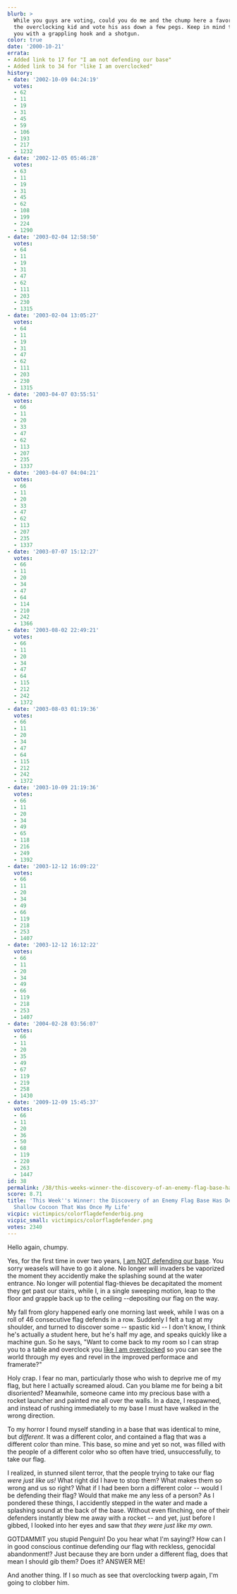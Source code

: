 ```yaml
---
blurb: >
  While you guys are voting, could you do me and the chump here a favor? Go over to
  the overclocking kid and vote his ass down a few pegs. Keep in mind that I can crush
  you with a grappling hook and a shotgun.
color: true
date: '2000-10-21'
errata:
- Added link to 17 for "I am not defending our base"
- Added link to 34 for "like I am overclocked"
history:
- date: '2002-10-09 04:24:19'
  votes:
  - 62
  - 11
  - 19
  - 31
  - 45
  - 59
  - 106
  - 193
  - 217
  - 1232
- date: '2002-12-05 05:46:28'
  votes:
  - 63
  - 11
  - 19
  - 31
  - 45
  - 62
  - 108
  - 199
  - 224
  - 1290
- date: '2003-02-04 12:58:50'
  votes:
  - 64
  - 11
  - 19
  - 31
  - 47
  - 62
  - 111
  - 203
  - 230
  - 1315
- date: '2003-02-04 13:05:27'
  votes:
  - 64
  - 11
  - 19
  - 31
  - 47
  - 62
  - 111
  - 203
  - 230
  - 1315
- date: '2003-04-07 03:55:51'
  votes:
  - 66
  - 11
  - 20
  - 33
  - 47
  - 62
  - 113
  - 207
  - 235
  - 1337
- date: '2003-04-07 04:04:21'
  votes:
  - 66
  - 11
  - 20
  - 33
  - 47
  - 62
  - 113
  - 207
  - 235
  - 1337
- date: '2003-07-07 15:12:27'
  votes:
  - 66
  - 11
  - 20
  - 34
  - 47
  - 64
  - 114
  - 210
  - 242
  - 1366
- date: '2003-08-02 22:49:21'
  votes:
  - 66
  - 11
  - 20
  - 34
  - 47
  - 64
  - 115
  - 212
  - 242
  - 1372
- date: '2003-08-03 01:19:36'
  votes:
  - 66
  - 11
  - 20
  - 34
  - 47
  - 64
  - 115
  - 212
  - 242
  - 1372
- date: '2003-10-09 21:19:36'
  votes:
  - 66
  - 11
  - 20
  - 34
  - 49
  - 65
  - 118
  - 216
  - 249
  - 1392
- date: '2003-12-12 16:09:22'
  votes:
  - 66
  - 11
  - 20
  - 34
  - 49
  - 66
  - 119
  - 218
  - 253
  - 1407
- date: '2003-12-12 16:12:22'
  votes:
  - 66
  - 11
  - 20
  - 34
  - 49
  - 66
  - 119
  - 218
  - 253
  - 1407
- date: '2004-02-28 03:56:07'
  votes:
  - 66
  - 11
  - 20
  - 35
  - 49
  - 67
  - 119
  - 219
  - 258
  - 1430
- date: '2009-12-09 15:45:37'
  votes:
  - 66
  - 11
  - 20
  - 36
  - 50
  - 68
  - 119
  - 220
  - 263
  - 1447
id: 38
permalink: /38/this-weeks-winner-the-discovery-of-an-enemy-flag-base-has-destroyed-the-shallow-cocoon-that-was-once-my-life/
score: 8.71
title: 'This Week''s Winner: the Discovery of an Enemy Flag Base Has Destroyed the
  Shallow Cocoon That Was Once My Life'
vicpic: victimpics/colorflagdefenderbig.png
vicpic_small: victimpics/colorflagdefender.png
votes: 2340
---
```


Hello again, chumpy.

Yes, for the first time in over two years, [I am NOT defending our
base](%ARTICLE[17]%). You sorry weasels will have to go it alone. No
longer will invaders be vaporized the moment they accidently make the
splashing sound at the water entrance. No longer will potential
flag-thieves be decapitated the moment they get past our stairs, while
I, in a single sweeping motion, leap to the floor and grapple back up to
the ceiling --depositing our flag on the way.

My fall from glory happened early one morning last week, while I was on
a roll of 46 consecutive flag defends in a row. Suddenly I felt a tug at
my shoulder, and turned to discover some -- spastic kid -- I don't know,
I think he's actually a student here, but he's half my age, and speaks
quickly like a machine gun. So he says, "Want to come back to my room so
I can strap you to a table and overclock you [like I am
overclocked](%ARTICLE[34]%) so you can see the world through my eyes
and revel in the improved performace and framerate?"

Holy crap. I fear no man, particularly those who wish to deprive me of
my flag, but here I actually screamed aloud. Can you blame me for being
a bit disoriented? Meanwhile, someone came into my precious base with a
rocket launcher and painted me all over the walls. In a daze, I
respawned, and instead of rushing immediately to my base I must have
walked in the wrong direction.

To my horror I found myself standing in a base that was identical to
mine, but *different*. It was a different color, and contained a flag
that was a different color than mine. This base, so mine and yet so not,
was filled with the people of a different color who so often have tried,
unsuccessfully, to take our flag.

I realized, in stunned silent terror, that the people trying to take our
flag *were just like us!* What right did I have to stop them? What makes
them so wrong and us so right? What if I had been born a different color
-- would I be defending their flag? Would that make me any less of a
person? As I pondered these things, I accidently stepped in the water
and made a splashing sound at the back of the base. Without even
flinching, one of their defenders instantly blew me away with a rocket
-- and yet, just before I gibbed, I looked into her eyes and saw that
*they were just like my own.*

GOTDAMMIT you stupid Penguin! Do you hear what I'm saying!? How can I in
good conscious continue defending our flag with reckless, genocidal
abandonment!? Just because they are born under a different flag, does
that mean I should gib them? Does it? ANSWER ME!

And another thing. If I so much as see that overclocking twerp again,
I'm going to clobber him.